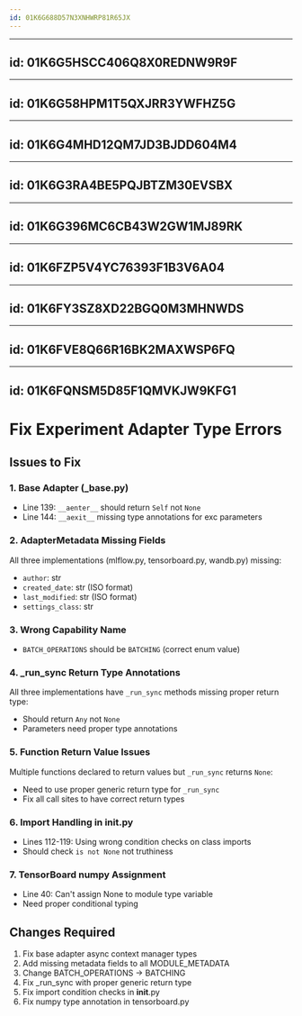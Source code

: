 ```yaml
---
id: 01K6G688D57N3XNHWRP81R65JX
---
```

______________________________________________________________________

## id: 01K6G5HSCC406Q8X0REDNW9R9F

______________________________________________________________________

## id: 01K6G58HPM1T5QXJRR3YWFHZ5G

______________________________________________________________________

## id: 01K6G4MHD12QM7JD3BJDD604M4

______________________________________________________________________

## id: 01K6G3RA4BE5PQJBTZM30EVSBX

______________________________________________________________________

## id: 01K6G396MC6CB43W2GW1MJ89RK

______________________________________________________________________

## id: 01K6FZP5V4YC76393F1B3V6A04

______________________________________________________________________

## id: 01K6FY3SZ8XD22BGQ0M3MHNWDS

______________________________________________________________________

## id: 01K6FVE8Q66R16BK2MAXWSP6FQ

______________________________________________________________________

## id: 01K6FQNSM5D85F1QMVKJW9KFG1

# Fix Experiment Adapter Type Errors

## Issues to Fix

### 1. Base Adapter (\_base.py)

- Line 139: `__aenter__` should return `Self` not `None`
- Line 144: `__aexit__` missing type annotations for exc parameters

### 2. AdapterMetadata Missing Fields

All three implementations (mlflow.py, tensorboard.py, wandb.py) missing:

- `author`: str
- `created_date`: str (ISO format)
- `last_modified`: str (ISO format)
- `settings_class`: str

### 3. Wrong Capability Name

- `BATCH_OPERATIONS` should be `BATCHING` (correct enum value)

### 4. \_run_sync Return Type Annotations

All three implementations have `_run_sync` methods missing proper return type:

- Should return `Any` not `None`
- Parameters need proper type annotations

### 5. Function Return Value Issues

Multiple functions declared to return values but `_run_sync` returns `None`:

- Need to use proper generic return type for `_run_sync`
- Fix all call sites to have correct return types

### 6. Import Handling in __init__.py

- Lines 112-119: Using wrong condition checks on class imports
- Should check `is not None` not truthiness

### 7. TensorBoard numpy Assignment

- Line 40: Can't assign None to module type variable
- Need proper conditional typing

## Changes Required

1. Fix base adapter async context manager types
1. Add missing metadata fields to all MODULE_METADATA
1. Change BATCH_OPERATIONS → BATCHING
1. Fix \_run_sync with proper generic return type
1. Fix import condition checks in __init__.py
1. Fix numpy type annotation in tensorboard.py

